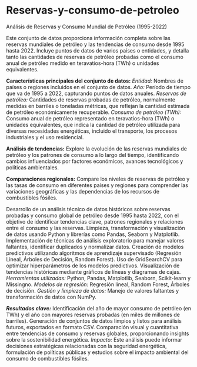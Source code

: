 # Reservas-y-consumo-de-petroleo
Análisis de Reservas y Consumo Mundial de Petróleo (1995-2022)

Este conjunto de datos proporciona información completa sobre las reservas mundiales de petróleo y las tendencias de consumo desde 1995 hasta 2022. Incluye puntos de datos de varios países o entidades, y detalla tanto las cantidades de reservas de petróleo probadas como el consumo anual de petróleo medido en teravatios-hora (TWh) o unidades equivalentes.

**Características principales del conjunto de datos:**
*Entidad:* Nombres de países o regiones incluidos en el conjunto de datos.
*Año:* Período de tiempo que va de 1995 a 2022, capturando puntos de datos anuales.
*Reservas de petróleo:* Cantidades de reservas probadas de petróleo, normalmente medidas en barriles o toneladas métricas, que reflejan la cantidad estimada de petróleo económicamente recuperable.
*Consumo de petróleo (TWh):* Consumo anual de petróleo representado en teravatios-hora (TWh) o unidades equivalentes, que indica la cantidad de petróleo utilizada para diversas necesidades energéticas, incluido el transporte, los procesos industriales y el uso residencial.

**Análisis de tendencias:** 
Explore la evolución de las reservas mundiales de petróleo y los patrones de consumo a lo largo del tiempo, identificando cambios influenciados por factores económicos, avances tecnológicos y políticas ambientales.

**Comparaciones regionales:**
Compare los niveles de reservas de petróleo y las tasas de consumo en diferentes países y regiones para comprender las variaciones geográficas y las dependencias de los recursos de combustibles fósiles.

Desarrollo de un análisis técnico de datos históricos sobre reservas probadas y consumo global de petróleo desde 1995 hasta 2022, con el objetivo de identificar tendencias clave, patrones regionales y relaciones entre el consumo y las reservas.
Limpieza, transformación y visualización de datos usando Python y librerías como Pandas, Seaborn y Matplotlib.
Implementación de técnicas de análisis exploratorio para manejar valores faltantes, identificar duplicados y normalizar datos.
Creación de modelos predictivos utilizando algoritmos de aprendizaje supervisado (Regresión Lineal, Árboles de Decisión, Random Forest).
Uso de GridSearchCV para optimizar hiperparámetros de los modelos predictivos.
Visualización de tendencias históricas mediante gráficos de líneas y diagramas de cajas.
*Herramientas utilizadas:* Python, Pandas, Matplotlib, Seaborn, Scikit-learn y Missingno.
*Modelos de regresión:* Regresión lineal, Random Forest, Árboles de decisión.
*Gestión y limpieza de datos:* Manejo de valores faltantes y transformación de datos con NumPy.

***Resultados clave:***
Identificación del año de mayor consumo de petróleo (en TWh) y el año con mayores reservas probadas (en miles de millones de barriles).
Generación de conjuntos de datos limpios y listos para análisis futuros, exportados en formato CSV.
Comparación visual y cuantitativa entre tendencias de consumo y reservas globales, proporcionando insights sobre la sostenibilidad energética.
*Impacto:* Este análisis puede informar decisiones estratégicas relacionadas con la seguridad energética, formulación de políticas públicas y estudios sobre el impacto ambiental del consumo de combustibles fósiles.

